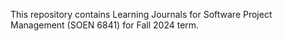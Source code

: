 This repository contains Learning Journals for Software Project Management (SOEN 6841) for Fall 2024 term.
